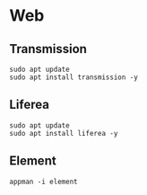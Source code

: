 # Web

## Transmission

```shell:terminal
sudo apt update
sudo apt install transmission -y
```

## Liferea

```shell:terminal
sudo apt update
sudo apt install liferea -y
```

## Element

```shell:terminal
appman -i element
```

